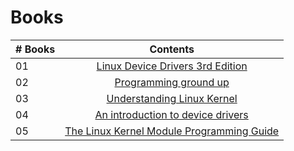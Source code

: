 # Books

|# Books| Contents                                                |
|------|:---------------------------------------------------------:|
| 01  |  [Linux Device Drivers 3rd Edition](Linux_Device_Drivers,_3rd_Edition_Jonathan_Corbet,_Alessandro_Rubini.pdf)|
| 02  |  [Programming ground up](Linux_Device_Drivers,_3rd_Edition_Jonathan_Corbet,_Alessandro_Rubini.pdf)|
| 03  |  [Understanding Linux Kernel](Understanding-Linux-Kernel.pdf)|
| 04  |  [An introduction to device drivers](An-introduction-to-device-drivers.pdf)|
| 05  |  [The Linux Kernel Module Programming Guide](The-linux-kernel-module-programming-guide.pdf)|

